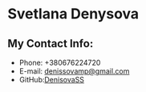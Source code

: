 # Svetlana Denysova

## My Contact Info:

- Phone: +380676224720
- E-mail: denissovamp@gmail.com
- GitHub:[DenisovaSS](https://github.com/DenisovaSS)

